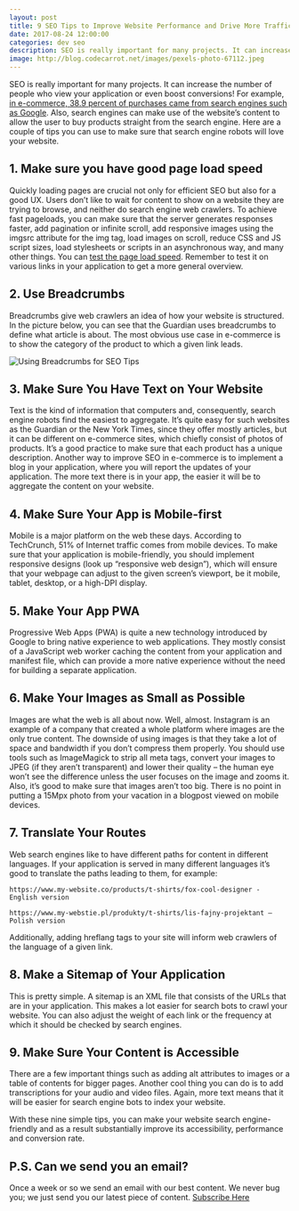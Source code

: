 ```yaml
---
layout: post
title: 9 SEO Tips to Improve Website Performance and Drive More Traffic
date: 2017-08-24 12:00:00
categories: dev seo
description: SEO is really important for many projects. It can increase the number of people who view your application or even boost conversions allowing the user to buy products straight from the search engine.
image: http://blog.codecarrot.net/images/pexels-photo-67112.jpeg
---
```


SEO is really important for many projects. It can increase the number of people who view your application or even boost conversions! For example, [in e-commerce, 38.9 percent of purchases came from search engines such as Google](http://www.businessinsider.com/most-online-shoppers-are-using-search-engines-before-they-buy-2016-4?IR=T). Also, search engines can make use of the website’s content to allow the user to buy products straight from the search engine. Here are a couple of tips you can use to make sure that search engine robots will love your website.

## 1. Make sure you have good page load speed

Quickly loading pages are crucial not only for efficient SEO but also for a good UX. Users don’t like to wait for content to show on a website they are trying to browse, and neither do search engine web crawlers. To achieve fast pageloads, you can make sure that the server generates responses faster, add pagination or infinite scroll, add responsive images using the imgsrc attribute for the img tag, load images on scroll, reduce CSS and JS script sizes, load stylesheets or scripts in an asynchronous way, and many other things. You can [test the page load speed](https://developers.google.com/speed/pagespeed/insights/). Remember to test it on various links in your application to get a more general overview.

## 2. Use Breadcrumbs

Breadcrumbs give web crawlers an idea of how your website is structured. In the picture below, you can see that the Guardian uses breadcrumbs to define what article is about. The most obvious use case in e-commerce is to show the category of the product to which a given link leads.

![Using Breadcrumbs for SEO Tips](http://blog.codecarrot.net/images/seotips.png)

## 3. Make Sure You Have Text on Your Website 

Text is the kind of information that computers and, consequently, search engine robots find the easiest to aggregate. It’s quite easy for such websites as the Guardian or the New York Times, since they offer mostly articles, but it can be different on e-commerce sites, which chiefly consist of photos of products. It’s a good practice to make sure that each product has a unique description. Another way to improve SEO in e-commerce is to implement a blog in your application, where you will report the updates of your application. The more text there is in your app, the easier it will be to aggregate the content on your website.

## 4. Make Sure Your App is Mobile-first

Mobile is a major platform on the web these days. According to TechCrunch, 51% of Internet traffic comes from mobile devices. To make sure that your application is mobile-friendly, you should implement responsive designs (look up “responsive web design”), which will ensure that your webpage can adjust to the given screen’s viewport, be it mobile, tablet, desktop, or a high-DPI display.

## 5. Make Your App PWA 

Progressive Web Apps (PWA) is quite a new technology introduced by Google to bring native experience to web applications. They mostly consist of a JavaScript web worker caching the content from your application and manifest file, which can provide a more native experience without the need for building a separate application.

## 6. Make Your Images as Small as Possible

Images are what the web is all about now. Well, almost. Instagram is an example of a company that created a whole platform where images are the only true content. The downside of using images is that they take a lot of space and bandwidth if you don’t compress them properly. You should use tools such as ImageMagick to strip all meta tags, convert your images to JPEG (if they aren’t transparent) and lower their quality – the human eye won’t see the difference unless the user focuses on the image and zooms it. Also, it’s good to make sure that images aren’t too big. There is no point in putting a 15Mpx photo from your vacation in a blogpost viewed on mobile devices.

## 7. Translate Your Routes

Web search engines like to have different paths for content in different languages. If your application is served in many different languages it’s good to translate the paths leading to them, for example: 

```
https://www.my-website.co/products/t-shirts/fox-cool-designer - English version 

https://www.my-webstie.pl/produkty/t-shirts/lis-fajny-projektant – Polish version 
```

Additionally, adding hreflang tags to your site will inform web crawlers of the language of a given link.

## 8. Make a Sitemap of Your Application

This is pretty simple. A sitemap is an XML file that consists of the URLs that are in your application. This makes a lot easier for search bots to crawl your website. You can also adjust the weight of each link or the frequency at which it should be checked by search engines.

## 9. Make Sure Your Content is Accessible

There are a few important things such as adding alt attributes to images or a table of contents for bigger pages. Another cool thing you can do is to add transcriptions for your audio and video files. Again, more text means that it will be easier for search engine bots to index your website.

With these nine simple tips, you can make your website search engine-friendly and as a result substantially improve its accessibility, performance and conversion rate.

## P.S. Can we send you an email?

Once a week or so we send an email with our best content. We never bug you; we just send you our latest piece of content. <a href="#subscribe">Subscribe Here</a>